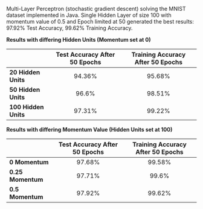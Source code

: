 Multi-Layer Perceptron (stochastic gradient descent) solving the MNIST dataset implemented in Java. Single Hidden Layer of size 100 with momentum value of 0.5 and Epoch limited at 50 generated the best results: 97.92% Test Accuracy, 99.62% Training Accuracy. 

**Results with differing Hidden Units (Momentum set at 0)**

|  | Test Accuracy After 50 Epochs | Training Accuracy After 50 Epochs |
| ---         |      :---:      |       :---:  |
| **20 Hidden Units**  | 94.36%     | 95.68%    |
| **50 Hidden Units**     | 96.6%       | 98.51%      |
| **100 Hidden Units**     | 97.31%       | 99.22%      |

**Results with differing Momentum Value (Hidden Units set at 100)**

|  | Test Accuracy After 50 Epochs | Training Accuracy After 50 Epochs |
| ---         |      :---:      |       :---:  |
| **0 Momentum**  | 97.68%     | 99.58%    |
| **0.25 Momentum**     | 97.71%       | 99.6%      |
| **0.5 Momentum**     | 97.92%       | 99.62%      |
